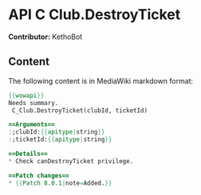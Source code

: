 # API C Club.DestroyTicket

**Contributor:** KethoBot

## Content

The following content is in MediaWiki markdown format:

```mediawiki
{{wowapi}}
Needs summary.
 C_Club.DestroyTicket(clubId, ticketId)

==Arguments==
:;clubId:{{apitype|string}}
:;ticketId:{{apitype|string}}

==Details==
* Check canDestroyTicket privilege.

==Patch changes==
* {{Patch 8.0.1|note=Added.}}
```